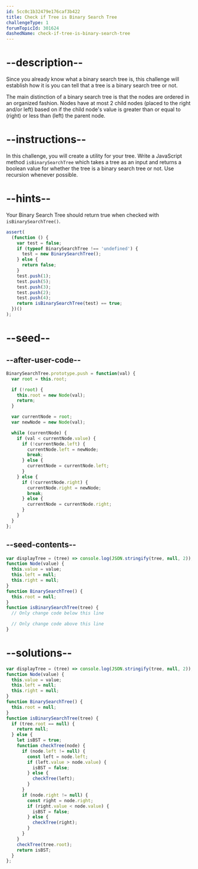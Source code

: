 ```yaml
---
id: 5cc0c1b32479e176caf3b422
title: Check if Tree is Binary Search Tree
challengeType: 1
forumTopicId: 301624
dashedName: check-if-tree-is-binary-search-tree
---
```


# --description--

Since you already know what a binary search tree is, this challenge will establish how it is you can tell that a tree is a binary search tree or not.

The main distinction of a binary search tree is that the nodes are ordered in an organized fashion. Nodes have at most 2 child nodes (placed to the right and/or left) based on if the child node's value is greater than or equal to (right) or less than (left) the parent node.

# --instructions--

In this challenge, you will create a utility for your tree. Write a JavaScript method `isBinarySearchTree` which takes a tree as an input and returns a boolean value for whether the tree is a binary search tree or not. Use recursion whenever possible.

# --hints--

Your Binary Search Tree should return true when checked with `isBinarySearchTree()`.

```js
assert(
  (function () {
    var test = false;
    if (typeof BinarySearchTree !== 'undefined') {
      test = new BinarySearchTree();
    } else {
      return false;
    }
    test.push(1);
    test.push(5);
    test.push(3);
    test.push(2);
    test.push(4);
    return isBinarySearchTree(test) == true;
  })()
);
```

# --seed--

## --after-user-code--

```js
BinarySearchTree.prototype.push = function(val) {
  var root = this.root;

  if (!root) {
    this.root = new Node(val);
    return;
  }

  var currentNode = root;
  var newNode = new Node(val);

  while (currentNode) {
    if (val < currentNode.value) {
      if (!currentNode.left) {
        currentNode.left = newNode;
        break;
      } else {
        currentNode = currentNode.left;
      }
    } else {
      if (!currentNode.right) {
        currentNode.right = newNode;
        break;
      } else {
        currentNode = currentNode.right;
      }
    }
  }
};
```

## --seed-contents--

```js
var displayTree = (tree) => console.log(JSON.stringify(tree, null, 2));
function Node(value) {
  this.value = value;
  this.left = null;
  this.right = null;
}
function BinarySearchTree() {
  this.root = null;
}
function isBinarySearchTree(tree) {
  // Only change code below this line

  // Only change code above this line
}
```

# --solutions--

```js
var displayTree = (tree) => console.log(JSON.stringify(tree, null, 2));
function Node(value) {
  this.value = value;
  this.left = null;
  this.right = null;
}
function BinarySearchTree() {
  this.root = null;
}
function isBinarySearchTree(tree) {
  if (tree.root == null) {
    return null;
  } else {
    let isBST = true;
    function checkTree(node) {
      if (node.left != null) {
        const left = node.left;
        if (left.value > node.value) {
          isBST = false;
        } else {
          checkTree(left);
        }
      }
      if (node.right != null) {
        const right = node.right;
        if (right.value < node.value) {
          isBST = false;
        } else {
          checkTree(right);
        }
      }
    }
    checkTree(tree.root);
    return isBST;
  }
};
```
